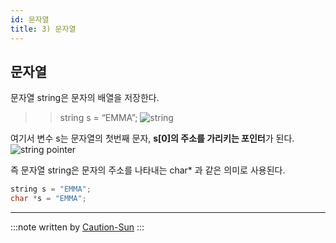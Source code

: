 ```yaml
---
id: 문자열
title: 3) 문자열
---
```


## 문자열
문자열 string은 문자의 배열을 저장한다.
>> string s = “EMMA”;
![string](https://cs50.harvard.edu/x/2020/notes/4/s_array.png)

여기서 변수 s는 문자열의 첫번째 문자, **s[0]의 주소를 가리키는 포인터**가 된다. 
![string pointer](https://cs50.harvard.edu/x/2020/notes/4/s_pointer.png)

즉 문자열 string은 문자의 주소를 나타내는 char* 과 같은 의미로 사용된다.
```c
string s = "EMMA";
char *s = "EMMA";
```

---
:::note
written by [Caution-Sun](https://github.com/Caution-Sun)
:::
